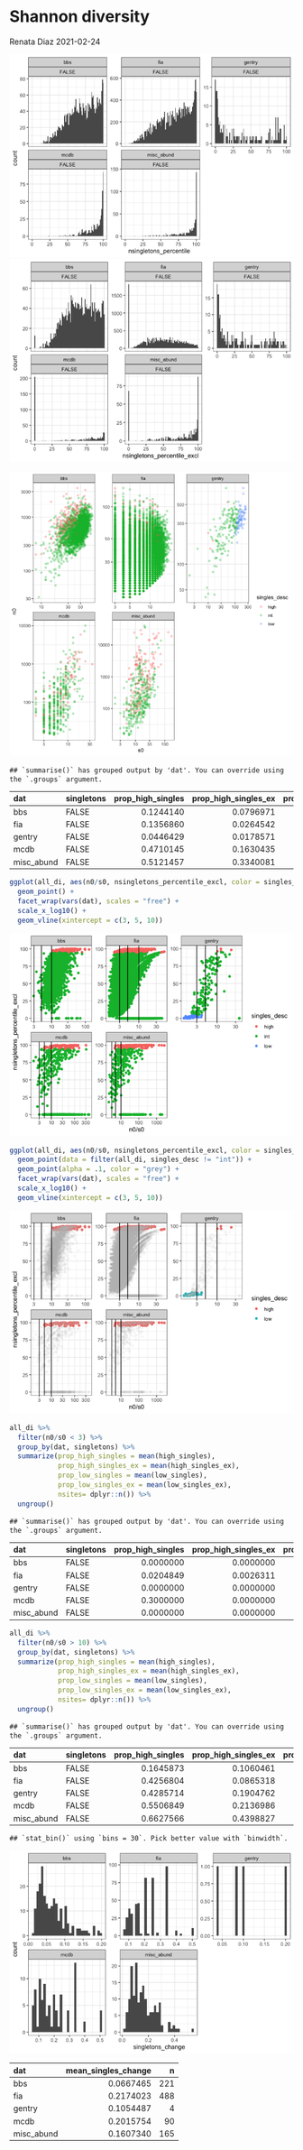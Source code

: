 Shannon diversity
================
Renata Diaz
2021-02-24

![](nsingletons_files/figure-gfm/unnamed-chunk-1-1.png)<!-- -->![](nsingletons_files/figure-gfm/unnamed-chunk-1-2.png)<!-- -->

![](nsingletons_files/figure-gfm/unnamed-chunk-2-1.png)<!-- -->

    ## `summarise()` has grouped output by 'dat'. You can override using the `.groups` argument.

<div class="kable-table">

| dat         | singletons | prop\_high\_singles | prop\_high\_singles\_ex | prop\_low\_singles | prop\_low\_singles\_ex | nsites |
| :---------- | :--------- | ------------------: | ----------------------: | -----------------: | ---------------------: | -----: |
| bbs         | FALSE      |           0.1244140 |               0.0796971 |          0.0000000 |              0.0046881 |   2773 |
| fia         | FALSE      |           0.1356860 |               0.0264542 |          0.0000000 |              0.0992573 |  18447 |
| gentry      | FALSE      |           0.0446429 |               0.0178571 |          0.2991071 |              0.3169643 |    224 |
| mcdb        | FALSE      |           0.4710145 |               0.1630435 |          0.0000000 |              0.3695652 |    552 |
| misc\_abund | FALSE      |           0.5121457 |               0.3340081 |          0.0000000 |              0.1376518 |    494 |

</div>

``` r
ggplot(all_di, aes(n0/s0, nsingletons_percentile_excl, color = singles_desc)) +
  geom_point() +
  facet_wrap(vars(dat), scales = "free") +
  scale_x_log10() +
  geom_vline(xintercept = c(3, 5, 10))
```

![](nsingletons_files/figure-gfm/unnamed-chunk-3-1.png)<!-- -->

``` r
ggplot(all_di, aes(n0/s0, nsingletons_percentile_excl, color = singles_desc)) +
  geom_point(data = filter(all_di, singles_desc != "int")) +
  geom_point(alpha = .1, color = "grey") +
  facet_wrap(vars(dat), scales = "free") +
  scale_x_log10() +
  geom_vline(xintercept = c(3, 5, 10))
```

![](nsingletons_files/figure-gfm/unnamed-chunk-3-2.png)<!-- -->

``` r
all_di %>%
  filter(n0/s0 < 3) %>%
  group_by(dat, singletons) %>%
  summarize(prop_high_singles = mean(high_singles),
            prop_high_singles_ex = mean(high_singles_ex),
            prop_low_singles = mean(low_singles),
            prop_low_singles_ex = mean(low_singles_ex),
            nsites= dplyr::n()) %>%
  ungroup()
```

    ## `summarise()` has grouped output by 'dat'. You can override using the `.groups` argument.

<div class="kable-table">

| dat         | singletons | prop\_high\_singles | prop\_high\_singles\_ex | prop\_low\_singles | prop\_low\_singles\_ex | nsites |
| :---------- | :--------- | ------------------: | ----------------------: | -----------------: | ---------------------: | -----: |
| bbs         | FALSE      |           0.0000000 |               0.0000000 |          0.0000000 |              0.0000000 |      1 |
| fia         | FALSE      |           0.0204849 |               0.0026311 |          0.0000000 |              0.0041346 |   5321 |
| gentry      | FALSE      |           0.0000000 |               0.0000000 |          0.7093023 |              0.7325581 |     86 |
| mcdb        | FALSE      |           0.3000000 |               0.0000000 |          0.0000000 |              0.0000000 |     10 |
| misc\_abund | FALSE      |           0.0000000 |               0.0000000 |          0.0000000 |              0.0000000 |     13 |

</div>

``` r
all_di %>%
  filter(n0/s0 > 10) %>%
  group_by(dat, singletons) %>%
  summarize(prop_high_singles = mean(high_singles),
            prop_high_singles_ex = mean(high_singles_ex),
            prop_low_singles = mean(low_singles),
            prop_low_singles_ex = mean(low_singles_ex),
            nsites= dplyr::n()) %>%
  ungroup()
```

    ## `summarise()` has grouped output by 'dat'. You can override using the `.groups` argument.

<div class="kable-table">

| dat         | singletons | prop\_high\_singles | prop\_high\_singles\_ex | prop\_low\_singles | prop\_low\_singles\_ex | nsites |
| :---------- | :--------- | ------------------: | ----------------------: | -----------------: | ---------------------: | -----: |
| bbs         | FALSE      |           0.1645873 |               0.1060461 |                  0 |              0.0062380 |   2084 |
| fia         | FALSE      |           0.4256804 |               0.0865318 |                  0 |              0.4996511 |   1433 |
| gentry      | FALSE      |           0.4285714 |               0.1904762 |                  0 |              0.0952381 |     21 |
| mcdb        | FALSE      |           0.5506849 |               0.2136986 |                  0 |              0.4438356 |    365 |
| misc\_abund | FALSE      |           0.6627566 |               0.4398827 |                  0 |              0.1847507 |    341 |

</div>

    ## `stat_bin()` using `bins = 30`. Pick better value with `binwidth`.

![](nsingletons_files/figure-gfm/unnamed-chunk-4-1.png)<!-- -->

<div class="kable-table">

| dat         | mean\_singles\_change |   n |
| :---------- | --------------------: | --: |
| bbs         |             0.0667465 | 221 |
| fia         |             0.2174023 | 488 |
| gentry      |             0.1054487 |   4 |
| mcdb        |             0.2015754 |  90 |
| misc\_abund |             0.1607340 | 165 |

</div>
